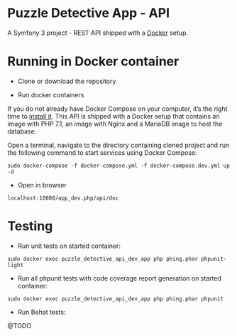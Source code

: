 Puzzle Detective App - API
==========================

A Symfony 3 project - REST API shipped with a [Docker](https://docs.docker.com/) setup.


Running in Docker container
===========================

- Clone or download the repository

- Run docker containers

If you do not already have Docker Compose on your computer, it’s the right time to [install it](https://docs.docker.com/compose/install/).
This API is shipped with a Docker setup that contains an image with PHP 7.1, an image with Nginx and a MariaDB image to host the database.

Open a terminal, navigate to the directory containing cloned project and run the following command to start services using Docker Compose:
```
sudo docker-compose -f docker-compose.yml -f docker-compose.dev.yml up -d
```

- Open in browser

```
localhost:10080/app_dev.php/api/doc
```

Testing
=======

- Run unit tests on started container:

```
sudo docker exec puzzle_detective_api_dev_app php phing.phar phpunit-light
```

- Run all phpunit tests with code coverage report generation on started container:

```
sudo docker exec puzzle_detective_api_dev_app php phing.phar phpunit
```

- Run Behat tests:

@TODO
